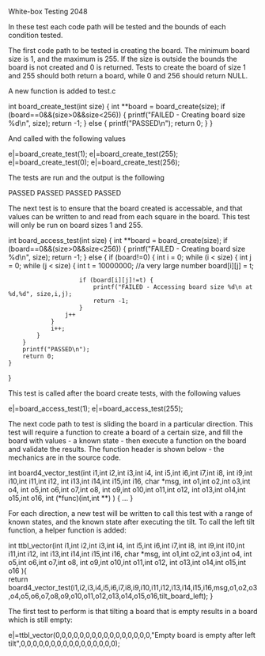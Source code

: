 White-box Testing 2048

In these test each code path will be tested and the bounds of each condition tested.

The first code path to be tested is creating the board. The minimum board size is 1, and the maximum is 255. If the size is outside the bounds the board is not created and 0 is returned. Tests to create the board of size 1 and 255 should both return a board, while 0 and 256 should return NULL.

A new function is added to test.c

int board_create_test(int size) {
	int **board = board_create(size);
	if (board==0&&(size>0&&size<256)) {
		printf("FAILED - Creating board size %d\n", size);
		return -1;
	}
	else {
		printf("PASSED\n");
		return 0;
	}
}

And called with the following values

  e|=board_create_test(1);
  e|=board_create_test(255);
  e|=board_create_test(0);
  e|=board_create_test(256);

The tests are run and the output is the following

PASSED
PASSED
PASSED
PASSED

The next test is to ensure that the board created is accessable, and that values can be written to and read from each square in the board. This test will only be run on board sizes 1 and 255.

int board_access_test(int size) {
	int **board = board_create(size);
	if (board==0&&(size>0&&size<256)) {
		printf("FAILED - Creating board size %d\n", size);
		return -1;
	}
	else {
		if (board!=0) {
			int i = 0;
			while (i < size) {
				int j = 0;
				while (j < size) {
						int t = 10000000; //a very large number
						board[i][j] = t;
						
						if (board[i][j]!=t) {
							printf("FAILED - Accessing board size %d\n at %d,%d", size,i,j);
							return -1;
						}
					j++
				}
				i++;
			}
		}
		printf("PASSED\n");
		return 0;
	}
}

This test is called after the board create tests, with the following values

  e|=board_access_test(1);
  e|=board_access_test(255);



The next code path to test is sliding the board in a particular direction.  This test will require a function to create a board of a certain size, and fill the board with values - a known state - then execute a function on the board and validate the results. The function header is shown below - the mechanics are in the source code.

int board4_vector_test(int i1,int i2,int i3,int i4,
					   int i5,int i6,int i7,int i8,
					   int i9,int i10,int i11,int i12,
					   int i13,int i14,int i15,int i16,
					   char *msg,
                       int o1,int o2,int o3,int o4,
					   int o5,int o6,int o7,int o8,
					   int o9,int o10,int o11,int o12,
					   int o13,int o14,int o15,int o16,
                       int (*func)(int,int **)
					   ) { ... }

For each direction, a new test will be written to call this test with a range of known states, and the known state after executing the tilt. To call the left tilt function, a helper function is added:

int ttbl_vector(int i1,int i2,int i3,int i4,
				int i5,int i6,int i7,int i8,
				int i9,int i10,int i11,int i12,
				int i13,int i14,int i15,int i16,
				char *msg,
				int o1,int o2,int o3,int o4,
				int o5,int o6,int o7,int o8,
				int o9,int o10,int o11,int o12,
				int o13,int o14,int o15,int o16
				){	
	return board4_vector_test(i1,i2,i3,i4,i5,i6,i7,i8,i9,i10,i11,i12,i13,i14,i15,i16,msg,o1,o2,o3,o4,o5,o6,o7,o8,o9,o10,o11,o12,o13,o14,o15,o16,tilt_board_left);
}

The first test to perform is that tilting a board that is empty results in a board which is still empty:

  e|=ttbl_vector(0,0,0,0,0,0,0,0,0,0,0,0,0,0,0,0,"Empty board is empty after left tilt",0,0,0,0,0,0,0,0,0,0,0,0,0,0,0,0);
